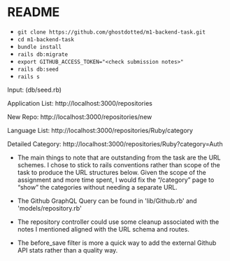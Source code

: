 # README

- `git clone https://github.com/ghostdotted/m1-backend-task.git`
- `cd m1-backend-task`
- `bundle install`
- `rails db:migrate`
- `export GITHUB_ACCESS_TOKEN="<check submission notes>"`
- `rails db:seed`
- `rails s`

Input: (db/seed.rb) 

Application List: http://localhost:3000/repositories

New Repo: http://localhost:3000/repositories/new

Language List: http://localhost:3000/repositories/Ruby/category

Detailed Category: http://localhost:3000/repositories/Ruby?category=Auth

- The main things to note that are outstanding from the task are the URL schemes. I chose to stick to rails conventions rather than scope of the task to produce the URL structures below. Given the scope of the assignment and more time spent, I would fix the “/category” page to “show” the categories without needing a separate URL.



- The Github GraphQL Query can be found in 'lib/Github.rb' and 'models/repository.rb'
- The repository controller could use some cleanup associated with the notes I mentioned aligned with the URL schema and routes.
- The before_save filter is more a quick way to add the external Github API stats rather than a quality way.
